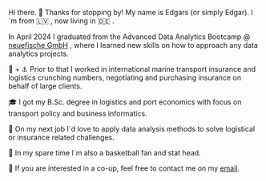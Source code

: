Hi there. 👋 Thanks for stopping by! My name is Edgars (or simply Edgar). I´m from 🇱🇻 , now living in :de: . 

In April 2024 I graduated from the Advanced Data Analytics Bootcamp @ [neuefische GmbH](https://github.com/neuefische) , where I learned new skills on how to approach any data analytics projects.

:office: + :anchor: Prior to that I worked in international marine transport insurance and logistics crunching numbers, negotiating and purchasing insurance on behalf of large clients.

:mortar_board: I got my B.Sc. degree in logistics and port economics with focus on transport policy and business informatics. 

🌱 On my next job I´d love to apply data analysis methods to solve logistical or insurance related challenges.

:basketball: In my spare time I´m also a basketball fan and stat head. 

🤝 If you are interested in a co-up, feel free to contact me on my [email](pandit1781@pm.me).

<!--
**pandit1781/pandit1781** is a ✨ _special_ ✨ repository because its `README.md` (this file) appears on your GitHub profile.

Here are some ideas to get you started:

- 🔭 I’m currently working on ...
- 🌱 I’m currently learning ...
- 👯 I’m looking to collaborate on ...
- 🤔 I’m looking for help with ...
- 💬 Ask me about ...
- 📫 How to reach me: ...
- 😄 Pronouns: ...
- ⚡ Fun fact: ...
-->
